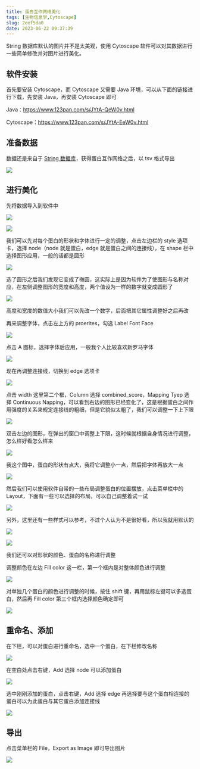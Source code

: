 ```yaml
---
title: 蛋白互作网络美化
tags: [生物信息学,Cytoscape]
slug: 2eef5da0
date: 2023-06-22 09:37:39
---
```


String 数据库默认的图片并不是太美观，使用 Cytoscape 软件可以对其数据进行一些简单修改并对图片进行美化。

<!--more-->

## 软件安装

首先要安装 Cytoscape，而 Cytoscape 又需要 Java 环境，可以从下面的链接进行下载，先安装 Java，再安装 Cytoscape 即可

Java：https://www.123pan.com/s/JYtA-QeW0v.html

Cytoscape：https://www.123pan.com/s/JYtA-EeW0v.html

## 准备数据

数据还是来自于 [String 数据库](https://cn.string-db.org/cgi/input?sessionId=bT1CE6WmOKVU&input_page_show_search=on)，获得蛋白互作网络之后，以 tsv 格式导出

![](https://jihulab.com/UncleCAT4/static/-/raw/main/blog/20230622085919.png)

## 进行美化

先将数据导入到软件中

![](https://jihulab.com/UncleCAT4/static/-/raw/main/blog/20230622090044.png)

![](https://jihulab.com/UncleCAT4/static/-/raw/main/blog/20230622090204.png)

我们可以先对每个蛋白的形状和字体进行一定的调整，点击左边栏的 style 选项卡，选择 node（node 就是蛋白，edge 就是蛋白之间的连接线），在 shape 栏中选择图形应用，一般的话都是圆形

![](https://jihulab.com/UncleCAT4/static/-/raw/main/blog/20230622090329.png)

选了圆形之后我们发现它变成了椭圆，这实际上是因为软件为了使图形与名称对应，在左侧调整图形的宽度和高度，两个值设为一样的数字就变成圆形了

![](https://jihulab.com/UncleCAT4/static/-/raw/main/blog/20230622090824.png)

高度和宽度的数值大小我们可以先改一个数字，后面把其它属性调整好之后再改

再来调整字体，点击左上方的 proerites，勾选 Label Font Face

![](https://jihulab.com/UncleCAT4/static/-/raw/main/blog/20230622091054.png)

点击 A 图标，选择字体后应用，一般我个人比较喜欢新罗马字体

![](https://jihulab.com/UncleCAT4/static/-/raw/main/blog/20230622091207.png)

现在再调整连接线，切换到 edge 选项卡

![](https://jihulab.com/UncleCAT4/static/-/raw/main/blog/20230622091403.png)

点击 width 这里第二个框，Column 选择 combined_score，Mapping Tyep 选择 Continuous Napping，可以看到右边的图形已经变化了，这是根据蛋白之间作用强度的关系来规定连接线的粗细，但是它貌似太粗了，我们可以调整一下上下限

![](https://jihulab.com/UncleCAT4/static/-/raw/main/blog/20230622091525.png)

双击左边的图形，在弹出的窗口中调整上下限，这时候就根据自身情况进行调整，怎么样好看怎么样来

![](https://jihulab.com/UncleCAT4/static/-/raw/main/blog/20230622091858.png)

我这个图中，蛋白的形状有点大，我将它调整小一点，然后把字体再放大一点

![](https://jihulab.com/UncleCAT4/static/-/raw/main/blog/20230622092111.png)

然后我们可以使用软件自带的一些布局调整蛋白的位置摆放，点击菜单栏中的 Layout，下面有一些可以选择的布局，可以自己调整着试一试

![](https://jihulab.com/UncleCAT4/static/-/raw/main/blog/20230622092229.png)

另外，这里还有一些样式可以参考，不过个人认为不是很好看，所以我就用默认的

![](https://jihulab.com/UncleCAT4/static/-/raw/main/blog/20230622092402.png)

![](https://jihulab.com/UncleCAT4/static/-/raw/main/blog/20230622092414.png)

我们还可以对形状的颜色、蛋白的名称进行调整

调整颜色在左边 Fill color 这一栏，第一个框内是对整体颜色进行调整

![](https://jihulab.com/UncleCAT4/static/-/raw/main/blog/20230622092552.png)

对单独几个蛋白的颜色进行调整的时候，按住 shift 键，再用鼠标左键可以多选蛋白，然后再 Fill color 第三个框内选择颜色确定即可

![](https://jihulab.com/UncleCAT4/static/-/raw/main/blog/20230622092817.png)

## 重命名、添加

在下栏，可以对蛋白进行重命名，选中一个蛋白，在下栏修改名称

![](https://jihulab.com/UncleCAT4/static/-/raw/main/blog/20230622092939.png)

在空白处点击右键，Add 选择 node 可以添加蛋白

![](https://jihulab.com/UncleCAT4/static/-/raw/main/blog/20230622093132.png)

选中刚刚添加的蛋白，点击右键，Add 选择 edge 再选择要与这个蛋白相连接的蛋白可以为此蛋白与其它蛋白添加连接线

![](https://jihulab.com/UncleCAT4/static/-/raw/main/blog/20230622093213.png)

## 导出

点击菜单栏的 File，Export as Image 即可导出图片

![](https://jihulab.com/UncleCAT4/static/-/raw/main/blog/20230622093412.png)
